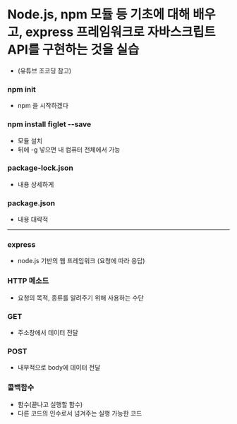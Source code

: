# Node.js, npm 모듈 등 기초에 대해 배우고, express 프레임워크로 자바스크립트 API를 구현하는 것을 실습
- (유튜브 조코딩 참고)

### npm init
- npm 을 시작하겠다
### npm install figlet --save
- 모듈 설치
- 뒤에 -g 넣으면 내 컴퓨터 전체에서 가능
### package-lock.json
- 내용 상세하게
### package.json
- 내용 대략적

---
### express
- node.js 기반의 웹 프레임워크 (요청에 따라 응답)
### HTTP 메소드
- 요청의 목적, 종류를 알려주기 위해 사용하는 수단
### GET
- 주소창에서 데이터 전달
### POST
- 내부적으로 body에 데이터 전달
### 콜백함수
- 함수(끝나고 실행할 함수)
- 다른 코드의 인수로서 넘겨주는 실행 가능한 코드
